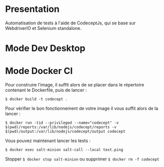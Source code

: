 # Presentation

Automatisation de tests à l'aide de CodeceptJs, qui se base sur WebdriverIO et Selenium standalone.

# Mode Dev Desktop



# Mode Docker CI

Pour construire l’image, il suffit alors de se placer dans le répertoire contenant le Dockerfile, puis de lancer :

`$ docker build -t codecept .`
 
Pour vérifier le bon fonctionnement de votre image il vous suffit alors de la lancer :

`$ docker run -tid --privileged --name="codecept" -v $(pwd)/reports:/var/lib/nodejs/codecept/reports -v $(pwd)/output:/var/lib/nodejs/codecept/output codecept`

Vous pouvez maintenant lancer les tests :

`$ docker exec salt-minion salt-call --local test.ping`

Stopper `$ docker stop salt-minion` ou supprimer `$ docker rm -f codecept`


